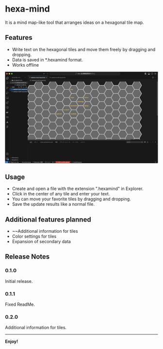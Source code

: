 # hexa-mind

It is a mind map-like tool that arranges ideas on a hexagonal tile map.

## Features

* Write text on the hexagonal tiles and move them freely by dragging and dropping.
* Data is saved in *.hexamind format.
* Works offline

![Schreenshot 1](media/screenshot.png)

## Usage

* Create and open a file with the extension ".hexamind" in Explorer.
* Click in the center of any tile and enter your text.
* You can move your favorite tiles by dragging and dropping.
* Save the update results like a normal file.

## Additional features planned

*  ~~Additional information for tiles
* Color settings for tiles
* Expansion of secondary data

## Release Notes

### 0.1.0

Initial release.

### 0.1.1

Fixed ReadMe.

### 0.2.0

Additional information for tiles.


---
**Enjoy!**
